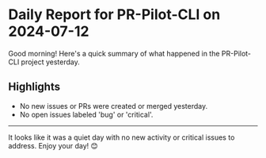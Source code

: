 # Daily Report for PR-Pilot-CLI on 2024-07-12

Good morning! Here's a quick summary of what happened in the PR-Pilot-CLI project yesterday.

## Highlights
- No new issues or PRs were created or merged yesterday.
- No open issues labeled 'bug' or 'critical'.

---

It looks like it was a quiet day with no new activity or critical issues to address. Enjoy your day! 😊